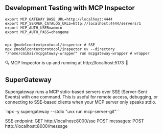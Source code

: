 ## Development Testing with MCP Inspector

```
export MCP_GATEWAY_BASE_URL=http://localhost:4444
export MCP_SERVER_CATALOG_URLS=http://localhost:4444/servers/1
export MCP_AUTH_USER=admin
export MCP_AUTH_PASS=changeme


npx @modelcontextprotocol/inspector # SSE
npx @modelcontextprotocol/inspector uv --directory "/home/cmihai/mcpgateway-wrapper" run mcpgateway-wrapper # wrapper
```

🔍 MCP Inspector is up and running at http://localhost:5173 🚀


## SuperGateway

Supergateway runs a MCP stdio-based servers over SSE (Server-Sent Events) with one command. This is useful for remote access, debugging, or connecting to SSE-based clients when your MCP server only speaks stdio.

`npx -y supergateway --stdio "uvx run mcp-server-git"``

SSE endpoint: GET http://localhost:8000/sse
POST messages: POST http://localhost:8000/message
